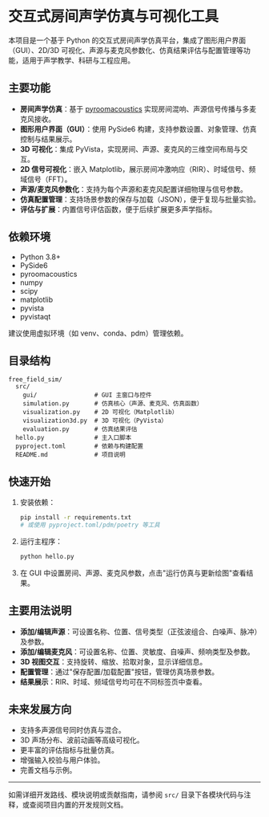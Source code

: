 # 交互式房间声学仿真与可视化工具

本项目是一个基于 Python 的交互式房间声学仿真平台，集成了图形用户界面（GUI）、2D/3D 可视化、声源与麦克风参数化、仿真结果评估与配置管理等功能，适用于声学教学、科研与工程应用。

## 主要功能
- **房间声学仿真**：基于 [pyroomacoustics](https://github.com/LCAV/pyroomacoustics) 实现房间混响、声源信号传播与多麦克风接收。
- **图形用户界面（GUI）**：使用 PySide6 构建，支持参数设置、对象管理、仿真控制与结果展示。
- **3D 可视化**：集成 PyVista，实现房间、声源、麦克风的三维空间布局与交互。
- **2D 信号可视化**：嵌入 Matplotlib，展示房间冲激响应（RIR）、时域信号、频域信号（FFT）。
- **声源/麦克风参数化**：支持为每个声源和麦克风配置详细物理与信号参数。
- **仿真配置管理**：支持场景参数的保存与加载（JSON），便于复现与批量实验。
- **评估与扩展**：内置信号评估函数，便于后续扩展更多声学指标。

## 依赖环境
- Python 3.8+
- PySide6
- pyroomacoustics
- numpy
- scipy
- matplotlib
- pyvista
- pyvistaqt

建议使用虚拟环境（如 venv、conda、pdm）管理依赖。

## 目录结构
```
free_field_sim/
  src/
    gui/                # GUI 主窗口与控件
    simulation.py       # 仿真核心（声源、麦克风、仿真函数）
    visualization.py    # 2D 可视化（Matplotlib）
    visualization3d.py  # 3D 可视化（PyVista）
    evaluation.py       # 仿真结果评估
  hello.py              # 主入口脚本
  pyproject.toml        # 依赖与构建配置
  README.md             # 项目说明
```

## 快速开始
1. 安装依赖：
   ```bash
   pip install -r requirements.txt
   # 或使用 pyproject.toml/pdm/poetry 等工具
   ```
2. 运行主程序：
   ```bash
   python hello.py
   ```
3. 在 GUI 中设置房间、声源、麦克风参数，点击"运行仿真与更新绘图"查看结果。

## 主要用法说明
- **添加/编辑声源**：可设置名称、位置、信号类型（正弦波组合、白噪声、脉冲）及参数。
- **添加/编辑麦克风**：可设置名称、位置、灵敏度、自噪声、频响类型及参数。
- **3D 视图交互**：支持旋转、缩放、拾取对象，显示详细信息。
- **配置管理**：通过"保存配置/加载配置"按钮，管理仿真场景参数。
- **结果展示**：RIR、时域、频域信号均可在不同标签页中查看。

## 未来发展方向
- 支持多声源信号同时仿真与混合。
- 3D 声场分布、波前动画等高级可视化。
- 更丰富的评估指标与批量仿真。
- 增强输入校验与用户体验。
- 完善文档与示例。

---

如需详细开发路线、模块说明或贡献指南，请参阅 `src/` 目录下各模块代码与注释，或查阅项目内置的开发规则文档。
